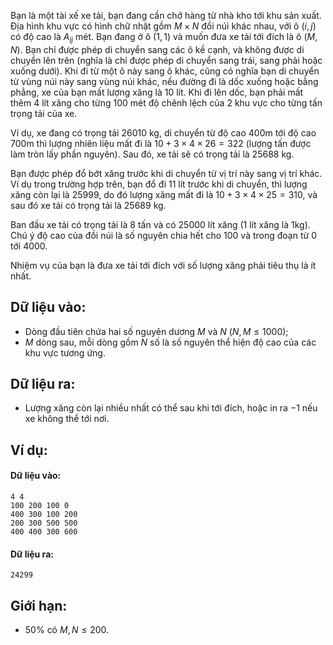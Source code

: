 Bạn là một tài xế xe tải, bạn đang cần chở hàng từ nhà kho tới khu sản xuất. Địa hình khu vực có hình chữ nhật gồm $M×N$ đồi núi khác nhau, với ô $(i, j)$ có độ cao là $A_{ij}$ mét. Bạn đang ở ô $(1, 1)$ và muốn đưa xe tải tới đích là ô $(M, N)$. Bạn chỉ được phép di chuyển sang các ô kề cạnh, và không được di chuyển lên trên (nghĩa là chỉ được phép di chuyển sang trái, sang phải hoặc xuống dưới). Khi đi từ một ô này sang ô khác, cũng có nghĩa bạn di chuyển từ vùng núi này sang vùng núi khác, nếu đường đi là dốc xuống hoặc bằng phẳng, xe của bạn mất lượng xăng là $10$ lít. Khi đi lên dốc, bạn phải mất thêm $4$ lít xăng cho từng $100$ mét độ chênh lệch của $2$ khu vực cho từng tấn trọng tải của xe. 

Ví dụ, xe đang có trọng tải $26010$ kg, di chuyển từ độ cao $400$m tới độ cao $700$m thì lượng nhiên liệu mất đi là $10 + 3 \times 4 \times 26 = 322$ (lượng tấn được làm tròn lấy phần nguyên). Sau đó, xe tải sẽ có trọng tải là $25688$ kg.

Bạn được phép đổ bớt xăng trước khi di chuyển từ vị trí này sang vị trí khác. Ví dụ trong trường hợp trên, bạn đổ đi $11$ lít trước khi di chuyển, thì lượng xăng còn lại là $25999$, do đó lượng xăng mất đi là $10 + 3 \times 4 \times 25 = 310$, và sau đó xe tải có trọng tải là $25689$ kg.

Ban đầu xe tải có trọng tải là $8$ tấn và có $25000$ lít xăng ($1$ lít xăng là $1$kg). Chú ý độ cao của đồi núi là số nguyên chia hết cho $100$ và trong đoạn từ $0$ tới $4000$.

Nhiệm vụ của bạn là đưa xe tải tới đích với số lượng xăng phải tiêu thụ là ít nhất. 

## Dữ liệu vào:
- Dòng đầu tiên chứa hai số nguyên dương $M$ và $N\ (N,M≤1000)$;
- $M$ dòng sau, mỗi dòng gồm $N$ số là số nguyên thể hiện độ cao của các khu vực tương ứng.

## Dữ liệu ra:
- Lượng xăng còn lại nhiều nhất có thể sau khi tới đích, hoặc in ra $-1$ nếu xe không thể tới nơi.

## Ví dụ:
#### Dữ liệu vào:
```
4 4
100 200 100 0
400 300 100 200
200 300 500 500
400 400 300 600
```

#### Dữ liệu ra:
```
24299
```

## Giới hạn:
- $50\%$ có $M,N≤200$.